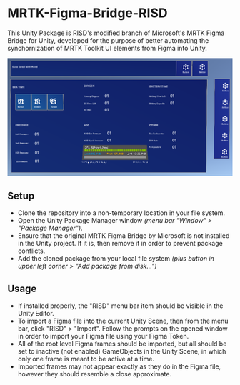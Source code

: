 # MRTK-Figma-Bridge-RISD
This Unity Package is RISD's modified branch of Microsoft's MRTK Figma Bridge for Unity, developed for the purpose of better automating the synchornization of MRTK Toolkit UI elements from Figma into Unity.

![Unity Play Mode Example Screenshot](README/play-mode-example.png)

## Setup
- Clone the repository into a non-temporary location in your file system.
- Open the Unity Package Manager window _(menu bar "Window" > "Package Manager")_.
- Ensure that the original MRTK Figma Bridge by Microsoft is not installed in the Unity project. If it is, then remove it in order to prevent package conflicts.
- Add the cloned package from your local file system _(plus button in upper left corner > "Add package from disk...")_

## Usage
- If installed properly, the "RISD" menu bar item should be visible in the Unity Editor.
- To import a Figma file into the current Unity Scene, then from the menu bar, click "RISD" > "Import". Follow the prompts on the opened window in order to import your Figma file using your Figma Token.
- All of the root level Figma frames should be imported, but all should be set to inactive (not enabled) GameObjects in the Unity Scene, in which only one frame is meant to be active at a time.
- Imported frames may not appear exactly as they do in the Figma file, however they should resemble a close approximate.
